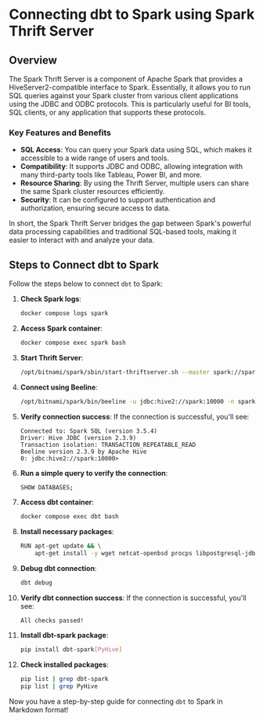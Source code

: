# Connecting dbt to Spark using Spark Thrift Server

## Overview

The Spark Thrift Server is a component of Apache Spark that provides a HiveServer2-compatible interface to Spark. Essentially, it allows you to run SQL queries against your Spark cluster from various client applications using the JDBC and ODBC protocols. This is particularly useful for BI tools, SQL clients, or any application that supports these protocols.

### Key Features and Benefits

- **SQL Access**: You can query your Spark data using SQL, which makes it accessible to a wide range of users and tools.
- **Compatibility**: It supports JDBC and ODBC, allowing integration with many third-party tools like Tableau, Power BI, and more.
- **Resource Sharing**: By using the Thrift Server, multiple users can share the same Spark cluster resources efficiently.
- **Security**: It can be configured to support authentication and authorization, ensuring secure access to data.

In short, the Spark Thrift Server bridges the gap between Spark's powerful data processing capabilities and traditional SQL-based tools, making it easier to interact with and analyze your data.

## Steps to Connect dbt to Spark

Follow the steps below to connect `dbt` to Spark:

1. **Check Spark logs**:
    ```sh
    docker compose logs spark
    ```

2. **Access Spark container**:
    ```sh
    docker compose exec spark bash
    ```

3. **Start Thrift Server**:
    ```sh
    /opt/bitnami/spark/sbin/start-thriftserver.sh --master spark://spark:7077
    ```

4. **Connect using Beeline**:
    ```sh
    /opt/bitnami/spark/bin/beeline -u jdbc:hive2://spark:10000 -n spark -p spark
    ```

5. **Verify connection success**: If the connection is successful, you'll see:
    ```
    Connected to: Spark SQL (version 3.5.4)
    Driver: Hive JDBC (version 2.3.9)
    Transaction isolation: TRANSACTION_REPEATABLE_READ
    Beeline version 2.3.9 by Apache Hive
    0: jdbc:hive2://spark:10000>
    ```

6. **Run a simple query to verify the connection**:
    ```sh
    SHOW DATABASES;
    ```

7. **Access dbt container**:
    ```sh
    docker compose exec dbt bash
    ```

8. **Install necessary packages**:
    ```sh
    RUN apt-get update && \
        apt-get install -y wget netcat-openbsd procps libpostgresql-jdbc-java
    ```

9. **Debug dbt connection**:
    ```sh
    dbt debug
    ```

10. **Verify dbt connection success**: If the connection is successful, you'll see:
    ```
    All checks passed!
    ```

11. **Install dbt-spark package**:
    ```sh
    pip install dbt-spark[PyHive]
    ```

12. **Check installed packages**:
    ```sh
    pip list | grep dbt-spark
    pip list | grep PyHive
    ```


Now you have a step-by-step guide for connecting `dbt` to Spark in Markdown format!

